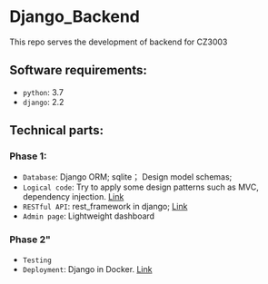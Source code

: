 # Django_Backend
 This repo serves the development of backend for CZ3003


## Software requirements:
* `python`: 3.7
* `django`: 2.2


## Technical parts:
### Phase 1:
* `Database`: Django ORM; sqlite； Design model schemas;
* `Logical code`: Try to apply some design patterns such as MVC, dependency injection.  [Link](https://subscription.packtpub.com/book/web_development/9781788831345/1/ch01lvl1sec13/what-is-a-pattern)
* `RESTful API`: rest_framework in django; [Link](https://www.django-rest-framework.org/tutorial/quickstart/)
* `Admin page`: Lightweight dashboard

### Phase 2"
* `Testing`
* `Deployment`: Django in Docker. [Link](https://docs.docker.com/compose/django/)
